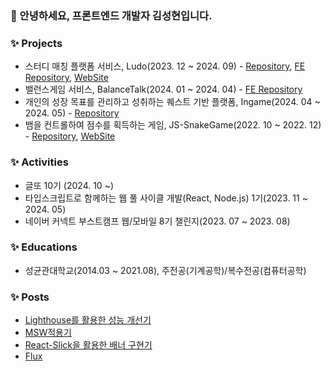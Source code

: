 ### 🙏 안녕하세요, 프론트엔드 개발자 김성현입니다.

### ✨ Projects
- 스터디 매칭 플랫폼 서비스, Ludo(2023. 12 ~ 2024. 09) - [Repository](https://github.com/Ludo-SMP/ludo), [FE Repository](https://github.com/Ludo-SMP/ludo-frontend), [WebSite](https://ludo.study/)
- 밸런스게임 서비스, BalanceTalk(2024. 01 ~ 2024. 04) - [FE Repository](https://github.com/JECT-Study/PICK-O-Client)
- 개인의 성장 목표를 관리하고 성취하는 퀘스트 기반 플랫폼, Ingame(2024. 04 ~ 2024. 05) - [Repository](https://github.com/ingame-app/ingame)
- 뱀을 컨트롤하여 점수를 획득하는 게임, JS-SnakeGame(2022. 10 ~ 2022. 12) - [Repository](https://github.com/SungHyun627/JS-SnakeGame), [WebSite](https://sunghyun627.github.io/JS-SnakeGame/)

### ✨ Activities
- 글또 10기 (2024. 10 ~)
- 타입스크립트로 함께하는 웹 풀 사이클 개발(React, Node.js) 1기(2023. 11 ~ 2024. 05)
- 네이버 커넥트 부스트캠프 웹/모바일 8기 챌린지(2023. 07 ~ 2023. 08)

### ✨ Educations
- 성균관대학교(2014.03 ~ 2021.08), 주전공(기계공학)/복수전공(컴퓨터공학)

### ✨ Posts
- [Lighthouse를 활용한 성능 개선기](https://github.com/The-Memory-Of-Developer/dev-study/blob/main/projects/ludo/Lighthouse%EB%A5%BC%20%ED%99%9C%EC%9A%A9%ED%95%9C%20%EC%84%B1%EB%8A%A5%20%EA%B0%9C%EC%84%A0%EA%B8%B0.md)
- [MSW적용기](https://github.com/The-Memory-Of-Developer/dev-study/blob/main/projects/ludo/MSW%20%EC%A0%81%EC%9A%A9%EA%B8%B0.md)
- [React-Slick을 활용한 배너 구현기](https://github.com/The-Memory-Of-Developer/dev-study/blob/main/projects/ludo/React-Slick%EC%9D%84%20%ED%99%9C%EC%9A%A9%ED%95%9C%20%EB%B0%B0%EB%84%88%20%EA%B5%AC%ED%98%84%EA%B8%B0.md)
- [Flux](https://github.com/The-Memory-Of-Developer/dev-study/blob/main/projects/ludo/flux.md)
